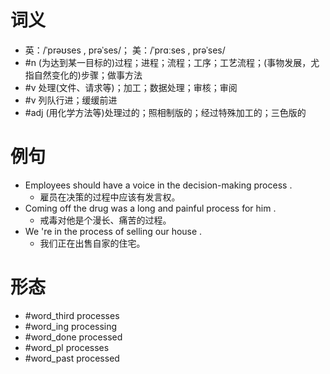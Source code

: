# 词义
- 英：/ˈprəʊses , prəˈses/； 美：/ˈprɑːses , prəˈses/
- #n (为达到某一目标的)过程；进程；流程；工序；工艺流程；(事物发展，尤指自然变化的)步骤；做事方法
- #v 处理(文件、请求等)；加工；数据处理；审核；审阅
- #v 列队行进；缓缓前进
- #adj (用化学方法等)处理过的；照相制版的；经过特殊加工的；三色版的
# 例句
- Employees should have a voice in the decision-making process .
	- 雇员在决策的过程中应该有发言权。
- Coming off the drug was a long and painful process for him .
	- 戒毒对他是个漫长、痛苦的过程。
- We 're in the process of selling our house .
	- 我们正在出售自家的住宅。
# 形态
- #word_third processes
- #word_ing processing
- #word_done processed
- #word_pl processes
- #word_past processed
